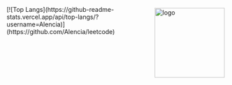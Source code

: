 <img src="https://github-readme-stats.vercel.app/api?username=Alencia&show_icons=true" alt="logo" height="160" align="right" style="margin: 5px; margin-bottom: 20px;" />
[![Top Langs](https://github-readme-stats.vercel.app/api/top-langs/?username=Alencia)](https://github.com/Alencia/leetcode)
